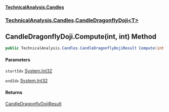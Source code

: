 #### [TechnicalAnalysis.Candles](TechnicalAnalysis.Candles.md 'TechnicalAnalysis.Candles')
### [TechnicalAnalysis.Candles](TechnicalAnalysis.Candles.md#TechnicalAnalysis.Candles 'TechnicalAnalysis.Candles').[CandleDragonflyDoji&lt;T&gt;](CandleDragonflyDoji_T_.md 'TechnicalAnalysis.Candles.CandleDragonflyDoji<T>')

## CandleDragonflyDoji<T>.Compute(int, int) Method

```csharp
public TechnicalAnalysis.Candles.CandleDragonflyDojiResult Compute(int startIdx, int endIdx);
```
#### Parameters

<a name='TechnicalAnalysis.Candles.CandleDragonflyDoji_T_.Compute(int,int).startIdx'></a>

`startIdx` [System.Int32](https://docs.microsoft.com/en-us/dotnet/api/System.Int32 'System.Int32')

<a name='TechnicalAnalysis.Candles.CandleDragonflyDoji_T_.Compute(int,int).endIdx'></a>

`endIdx` [System.Int32](https://docs.microsoft.com/en-us/dotnet/api/System.Int32 'System.Int32')

#### Returns
[CandleDragonflyDojiResult](CandleDragonflyDojiResult.md 'TechnicalAnalysis.Candles.CandleDragonflyDojiResult')